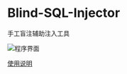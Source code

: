 # Blind-SQL-Injector
手工盲注辅助注入工具

![程序界面](https://github.com/Releasel0ck/Blind-SQL-Injector/blob/master/main.png "程序图片")

[使用说明](http://www.freebuf.com/sectool/183646.html)

